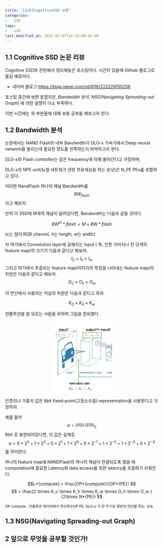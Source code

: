 ```yaml
---
title: "[논문]CognitiveSSD 보충"
categories:
-	SSD
tags:
-	ssd
last_modified_at: 2021-02-07T14:23:00-05:00
---
```


1.1 Cognitive SSD 논문 리뷰
---------------------------

Cognitive SSD와 관련해서 정리해놓은 포스팅이다. 시간이 있을때 Github 블로그로 옮길 예정이다.

-	네이버 블로그 https://blog.naver.com/sb1016/222229150256

포스팅 중간에 보면 알겠지만, *Bandwidth 분석*, *NSG(Navigating Spreading-out Graph)* 에 대한 설명이 다소 부족하다.

이번 시간에는 위 부분들에 대해 보충 공부를 해보고자 한다.

1.2 Bandwidth 분석
------------------

논문에서는 NAND Flash의 내부 Bandwidth가 DLG-x 가속기에서 Deep neural network를 돌리는데 필요한 정도를 만족하는지 파악하고자 한다.

DLG-x와 Flash controller는 같은 frequency에 의해 돌아간다고 가정하며,

DLG-x의 NPE unit(뉴럴 네트워크 관련 프로세싱을 하는 유닛)은 N_PE PEs를 포함하고 있다.

이러한 NandFlash 하나의 채널 Bandwidth를 $${BW}_{flash}$$라고 해보자.

만약 이 SSD에 M개의 채널이 달려있다면, Bandwidth는 다음과 같을 것이다

$$ BW^m*{flash} = M \times BW*{flash} $$

(c는 컬러 RGB channel, h는 height, w는 width)

자 여기에서 Convolution layer에 곱해지는 input ( 즉, 인풋 이미지나 전 단계의 feature map)의 크기가 다음과 같다고 해보자. $$ I_C \times I_h \times I_w $$ 그리고 여기에서 추출되는 feature map(이미지의 특징을 나타내는 feature map)의 차원은 다음과 같다고 해보자. $$ O_C \times O_h \times O_w $$

이 연산에서 사용되는 커널의 차원은 다음과 같다고 하자.

$$ K_C \times K_h \times K_w $$

컨볼루션을 잘 모르는 사람을 위하여 그림을 준비했다.

<p align="center">
<img src="/assets/images/cognitive1.png" width="200">
</p>

인풋이나 가중치 값은 8bit fixed-point(고정소수점) representation을 사용한다고 가정하자.

예를 들어 $$ a = 0101.0110_2 $$ 8bit 로 표현되어있다면, 이 값은 실제로 $$ a = 0 \times 2^3 + 1 \times 2^2 + 0 \times 2^1 + 1 \times 2^0 + 0 \times 2^{-1} + 1 \times 2^{-2} + 1 \times 2^{-3} + 0 \times 2^{-4} $$를 의미한다.

하나의 feature map에 NANDFlash의 하나의 채널이 연결되도록 했을 때 computation에 필요한 Latency와 data access를 위한 latency를 조절하기 쉬워진다.

$$L*{compute} = \frac{OP*{compute}}{OP*{PE}} $$ $$ = \frac{2 \times K_c \times K_h \times K_w \times O_h \times O_w }{2\times N*{PE}} $$

<small>OP compute : 컨볼루션 레이어에서 연산횟수</small><small>OP PE: DLG-x 가 한 주기당 몇번의 연산을 하는. 성능</small>

1.3 NSG(Navigating Spreading-out Graph)
---------------------------------------

2 앞으로 무엇을 공부할 것인가!
------------------------------
